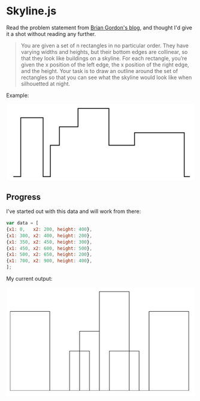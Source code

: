 # Skyline.js

Read the problem statement from [Brian Gordon's blog](https://www.instapaper.com/read/507825349),
and thought I'd give it a shot without reading any further.

> You are given a set of n rectangles in no particular order.
> They have varying widths and heights, but their bottom edges are
> collinear, so that they look like buildings on a skyline.
> For each rectangle, you’re given the x position of the left edge,
> the x position of the right edge, and the height. Your task is to draw an
> outline around the set of rectangles so that you can see what the skyline
> would look like when silhouetted at night.

Example:

![skyline](The_skyline_problem.png)


## Progress

I've started out with this data and will work from there:

```javascript
var data = [
{x1: 0,   x2: 200, height: 400},
{x1: 300, x2: 400, height: 200},
{x1: 350, x2: 450, height: 300},
{x1: 450, x2: 600, height: 500},
{x1: 500, x2: 650, height: 200},
{x1: 700, x2: 900, height: 400},
];
```

My current output:

![trial 1](skyline_trial1.png)
